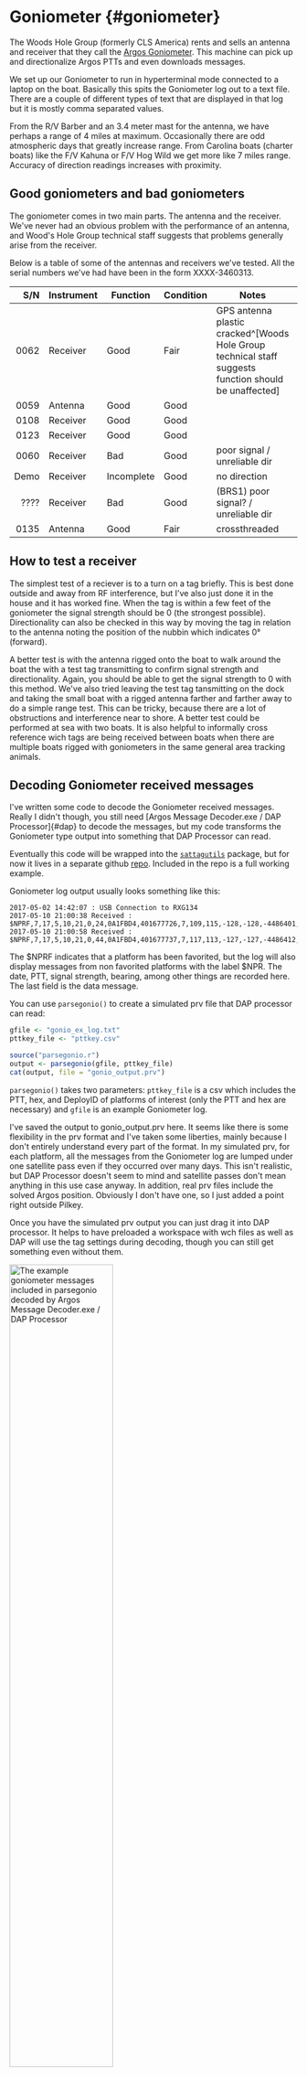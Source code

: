 # Goniometer {#goniometer}

The Woods Hole Group (formerly CLS America) rents and sells an antenna and receiver that they call the [Argos Goniometer](https://www.clsamerica.com/argos-Goniometer). This machine can pick up and directionalize Argos PTTs and even downloads messages.

We set up our Goniometer to run in hyperterminal mode connected to a laptop on the boat. Basically this spits the Goniometer log out to a text file. There are a couple of different types of text that are displayed in that log but it is mostly comma separated values.

From the R/V Barber and an 3.4 meter mast for the antenna, we have perhaps a range of 4 miles at maximum. Occasionally there are odd atmospheric days that greatly increase range. From Carolina boats (charter boats) like the F/V Kahuna or F/V Hog Wild we get more like 7 miles range. Accuracy of direction readings increases with proximity.

## Good goniometers and bad goniometers

The goniometer comes in two main parts. The antenna and the receiver. We've never had an obvious problem with the performance of an antenna, and Wood's Hole Group technical staff suggests that problems generally arise from the receiver.

Below is a table of some of the antennas and receivers we've tested. All the serial numbers we've had have been in the form XXXX-3460313.

S/N  | Instrument | Function   | Condition | Notes                                | Owner  |
----:|------------|------------|-----------|--------------------------------------|--------|
0062 | Receiver   | Good       | Fair      |  GPS antenna plastic cracked^[Woods Hole Group technical staff suggests function should be unaffected]         | DUML   |
0059 | Antenna    | Good       | Good      |                                      | DUML   |
0108 | Receiver   | Good       | Good      |                                      | Rental |
0123 | Receiver   | Good       | Good      |                                      | Rental |
0060 | Receiver   | Bad        | Good      | poor signal / unreliable dir         | Rental |
Demo | Receiver   | Incomplete | Good      | no direction                         | Rental |
???? | Receiver   | Bad        | Good      | (BRS1) poor signal? / unreliable dir | Rental |
0135 | Antenna    | Good       | Fair      | crossthreaded                        | Rental |

## How to test a receiver

The simplest test of a reciever is to a turn on a tag briefly. This is best done outside and away from RF interference, but I've also just done it in the house and it has worked fine. When the tag is within a few feet of the goniometer the signal strength should be 0 (the strongest possible). Directionality can also be checked in this way by moving the tag in relation to the antenna noting the position of the nubbin which indicates 0° (forward).

A better test is with the antenna rigged onto the boat to walk around the boat the with a test tag transmitting to confirm signal strength and directionality. Again, you should be able to get the signal strength to 0 with this method. We've also tried leaving the test tag tansmitting on the dock and taking the small boat with a rigged antenna farther and farther away to do a simple range test. This can be tricky, because there are a lot of obstructions and interference near to shore. A better test could be performed at sea with two boats. It is also helpful to informally cross reference wich tags are being received between boats when there are multiple boats rigged with goniometers in the same general area tracking animals.


## Decoding Goniometer received messages

I've written some code to decode the Goniometer received messages. Really I didn't though, you still need [Argos Message Decoder.exe / DAP Processor]{#dap} to decode the messages, but my code transforms the Goniometer type output into something that DAP Processor can read.

Eventually this code will be wrapped into the [`sattagutils`](#sattagutils) package, but for now it lives in a separate github [repo](https://github.com/williamcioffi/parsegonio). Included in the repo is a full working example.

Goniometer log output usually looks something like this:

```
2017-05-02 14:42:07 : USB Connection to RXG134
2017-05-10 21:00:38 Received : $NPRF,7,17,5,10,21,0,24,0A1FBD4,401677726,7,109,115,-128,-128,-4486401,2133099,10,192,D4049D095018019931F7F4B00960508485440003B6567FC0*46
2017-05-10 21:00:58 Received : $NPRF,7,17,5,10,21,0,44,0A1FBD4,401677737,7,117,113,-127,-127,-4486412,2133177,2,192,D4040555502CF64C3207F4A009605084854000027FC00000*01
```

The $NPRF indicates that a platform has been favorited, but the log will also display messages from non favorited platforms with the label $NPR. The date, PTT, signal strength, bearing, among other things are recorded here. The last field is the data message.

You can use `parsegonio()` to create a simulated prv file that DAP processor can read:


```r
gfile <- "gonio_ex_log.txt"
pttkey_file <- "pttkey.csv"

source("parsegonio.r")
output <- parsegonio(gfile, pttkey_file)
cat(output, file = "gonio_output.prv")
```

`parsegonio()` takes two parameters: `pttkey_file` is a csv which includes the PTT, hex, and DeployID of platforms of interest (only the PTT and hex are necessary) and `gfile` is an example Goniometer log.

I've saved the output to gonio_output.prv here. It seems like there is some flexibility in the prv format and I've taken some liberties, mainly because I don't entirely understand every part of the format. In my simulated prv, for each platform, all the messages from the Goniometer log are lumped under one satellite pass even if they occurred over many days. This isn't realistic, but DAP Processor doesn't seem to mind and satellite passes don't mean anything in this use case anyway. In addition, real prv files include the solved Argos position. Obviously I don't have one, so I just added a point right outside Pilkey.

Once you have the simulated prv output you can just drag it into DAP processor. It helps to have preloaded a workspace with wch files as well as DAP will use the tag settings during decoding, though you can still get something even without them.

<div class="figure">
<img src="images/dap_ex.png" alt="The example goniometer messages included in parsegonio decoded by Argos Message Decoder.exe / DAP Processor" width="60%" />
<p class="caption">(\#fig:dap-window)The example goniometer messages included in parsegonio decoded by Argos Message Decoder.exe / DAP Processor</p>
</div>

csv files can now be exported. Aome of these for instance, \*-Locations.csv, \*-Argos.csv will be complete junk. Others will mostly make sense, but be sure to ignore anything to do with Dopler locations or satellite passes.

### Locations and FastGPS
While the Goniometer received messages do not provide Doppler positions there are two ways in which they may assist with real locations.

The first way we can more positional information, from Rob Schick, is to use Goniometer bearing to constrain the error ellipses on Doppler positions. See Rob's figure [here on the osf](https://osf.io/2mny3/).

The second way we can get additional positions is with the FastGPS messages. These messages consist of time and range information for GPS satellites, which are later solved (serverside) for positions. We can use [DAP / Argos Message Decoder](#dap) to solve these positions after the fact even from Goniometer received FastGPS messages. If some of these messages were never received by the satellite then they represent added location data. Care must be taken, however, when thinking about the init locations. DAP / Argos Message Decoder decides which recent location is the best to use as an init and if there is nothing better recently it will use a Argos Doppler position, even a low quality one. Since I've simulated the `prv` file with a fake Doppler position, the FastGPS solver will sometimes use this to seed locations. I have not investigated in detail the consequences of this and have not assessed the accuracy of these positions, but it is on the list.

I can think of a couple of solutions to make these FastGPS positions more accurate if indeed these erroneous init positions contribute a lot of positional error:

1. Use the study site centroid as the fake Argos Doppler position in `parsegonio`.
2. Use the boat position as the fake Argos Doppler position in `parsegonio`. Since the range of the goniometer is limited, the boat should always be within 10 miles or so of the tag when it receives a message.
3. Use the tag on position as the fake Argos Doppler position in `parsegonio`.
4. See if I can set the Argos Doppler position to nothing in `parsegonio` (I think I can) and then combine the gonio `prv` with the real `prv` and re-decode them. DAP / Argos Message Decoder then should use a reasonable init location from whatever was received on the satellite nearest in time.

1 is easiest. Then probably 3, then 2 and 4 are tied for being the most complicated since they pull in the most data from other sources.

Probably at the very least should let the user set what they want the fake Argos Doppler position / positions to be in `parsegonio`. I'll open an issue on the github repo.

### Reintegrating Goniometer downloaded messages

I haven't dealt with this much yet. Obviously care should be taken when integrating Argos uplinked/downloaded messages and those from the Goniometer to avoid location, message block, or time confusion. Nevertheless goniometer downloaded data can provide additional dive data, additional fastloc positions (which DAP Processor can solve), as well as additional status messages to aid in error detection.

To illustrate the possible complexities of this take a look at a draft BRS analysis flow chart showing some of the processing steps for integrating data between different sources (Fig. \@ref(fig:brsflowchart-sattag-processing)). You'll see that we sometimes run two Goniometers at once. This step is also tricky because I'm not sure it can be automated. Is there a command line interface for DAP Processor? Or can we upload the simulated prv files to the Wildlife Computers portal using the API?

<div class="figure">
<img src="images/brs_flowchart_sattagprocessing.png" alt="BRS analysis (draft) flow chart for sattag processing" width="90%" />
<p class="caption">(\#fig:brsflowchart-sattag-processing)BRS analysis (draft) flow chart for sattag processing</p>
</div>

## monitorgonio {#monitorgonio}

This is a quick hack to display Goniometer output in a user friendly display using `shiny`. The Goniometer's screen is tiny, but as mentioned above the hyperterminal mode when connected to a laptop outputs all data to a simple text log file. The shiny app just eavesdrops on this log and uses a key file you load in (csv) to match PTT (hex codes) and display only your platforms of interest. In addition, the program displays the bearing visually on a compass face (circle) and in a table, which is easier to read than the stock software.

<div class="figure">
<img src="images/inaction.gif" alt="Monitorgonio display tab showing simulated behavior in the field." width="90%" />
<p class="caption">(\#fig:monitorgonio-inaction)Monitorgonio display tab showing simulated behavior in the field.</p>
</div>

### Quick guide
I've actually managed to get this in a package. It isn't on cran yet though so you'll have to use `devtools` to install from github. The dependencies are `shiny`, `shinyFiles`, and `plotrix`.


```r
devtools::install_github("williamcioffi/monitorgonio")
```

You can run monitorgonio from an interactive r session:


```r
monitorgonio::run_monitorgonio()
```

Or you can automatically generate monitorgonio.bat which will run the shiny app for you. I hope with the right paths. Be careful for some reason on windows '~' is interpreted as documents or the onedrive... 


```r
monitorgonio::make_bat_file("monitorgonio.bat")
```

<div class="figure">
<img src="images/loaddata.png" alt="Monitorgonio's data loading screen and instructions." width="90%" />
<p class="caption">(\#fig:monitorgonio-loaddata)Monitorgonio's data loading screen and instructions.</p>
</div>

You'll also have to create a ptt key file (CSV) so monitor gonio knows what to listen for. You can get an example template which comes as a dataframe in the package and save it for editing in your favorite editor.


```r
# a template pttkey comes with the package
data(pttkey, package = "monitorgonio")
pttkey
```

```
##   PTT     HEX DEPLOYID
## 1     0A1FBF2    test1
## 2     D7914E1    test2
```
You can also construct one easily in R and save it as a csv.


```r
pttkey <- data.frame(
	PTT = c("111111", "222222"),
 	HEX = c("0A1FB2", "D7914E1"), 
	DEPLOYID = c("test1", "test2")
)

# save to file
write.table(pttkey, file = "pttkey.csv", sep = ",", row.names = FALSE)
```

Note: you don't really need the PTT column which is for the decimal PTT, unless you just want to keep track of it on the screen. What the Goniometer actually receives is the hex.

### Testing 
You can test monitorgonio a bit even if you don't have a Goniometer connected or a platform handy. To do this you'll need two instances of R open. Either start monitor gonio with the .bat script, or start it with `run_monitorgonio()` and then open a new instance of R.

In this new instance of R first you'll need to save the pttkey from above. Save it anywhere you like just remember the path. Next we'll need a simulated log file. We'll use a function in a moment to append to the log file as if hits were coming in one by one on the Goniometer, but for now you can just create an empty file:


```r
cat("", file = "testlog")
```

Now make sure monitorgonio is running and go to the shiny window and select both the log file and the pttkey using the buttons and navigating to where you saved them.

Finally, run the test with: 


```r
monitorgonio::simulate_gonio("testlog")
```

...and you should see hits appearing in the monitorgonio shiny window.

### One word of caution about ptts and csvs
If you are opening these csv files in excel and if your hex has an E somewhere in the middle and all the other digits are numbers (not letters) then excel will interpret it as scientific notation. For example 12345E2 will be converted into $12345 \cdot 10^2$ by excel. This is quite annoying and will happen every time you open the file. It'll look something like this:

<div class="figure">
<img src="images/badhex.png" alt="The perils of excel and hex." width="90%" />
<p class="caption">(\#fig:excel-badhex)The perils of excel and hex.</p>
</div>

The best solution is don't use excel because it is a terrible csv editor. But many folks are most comfortable with editing csvs in excel so in the past I've added a notes column that starts with text so the real hex can be recovered if someone accidentally edits it in excel and saves the result.

<div class="figure">
<img src="images/savedhex.png" alt="Put a notes column and copy and paste hexes back in that might get ruined by excel." width="90%" />
<p class="caption">(\#fig:excel-savedhex)Put a notes column and copy and paste hexes back in that might get ruined by excel.</p>
</div>
